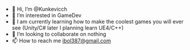 - 👋 Hi, I’m @Kunkevicch
- 👀 I’m interested in GameDev
- 🌱 I am currently learning how to make the coolest games you will ever see (Unity/C# later I planning learn UE4/C++)
- 💞️ I’m looking to collaborate on nothing
- 📫 How to reach me ibol387@gmail.com

<!---
Kunkevicch/Kunkevicch is a ✨ special ✨ repository because its `README.md` (this file) appears on your GitHub profile.
You can click the Preview link to take a look at your changes.
--->
